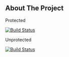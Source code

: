## About The Project
Protected

[![Build Status](http://ec2-35-173-169-86.compute-1.amazonaws.com/buildStatus/icon?job=github-integration)](http://ec2-35-173-169-86.compute-1.amazonaws.com/job/github-integration/)

Unprotected

[![Build Status](http://ec2-35-173-169-86.compute-1.amazonaws.com/buildStatus/icon?job=github-integration)](http://ec2-35-173-169-86.compute-1.amazonaws.com/job/github-integration/)
